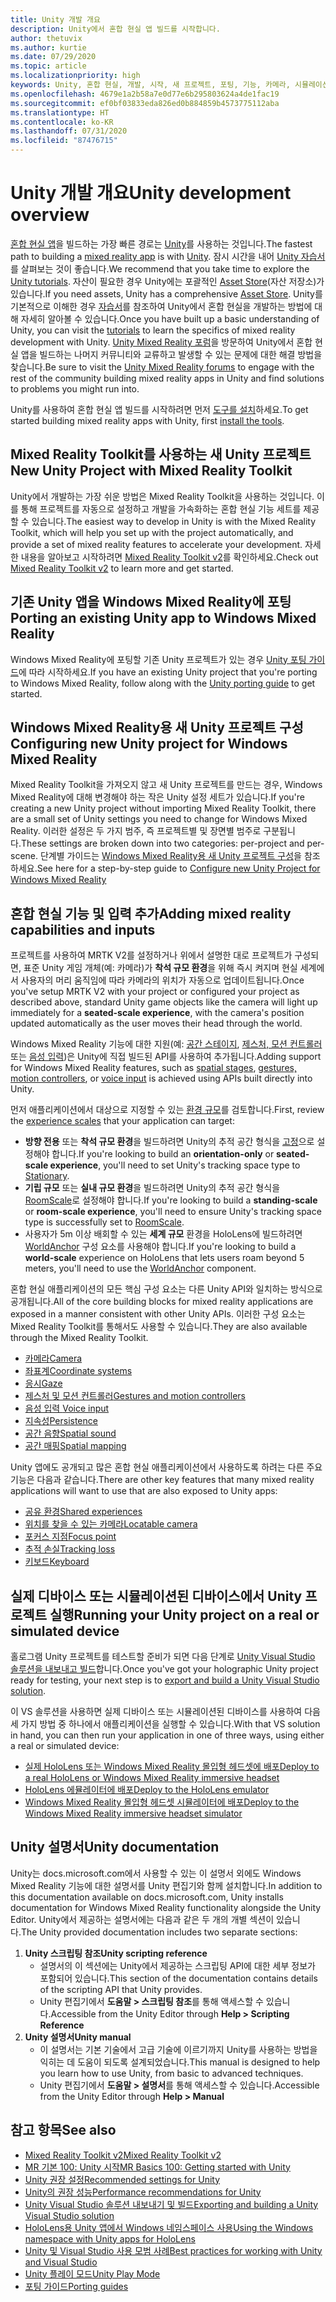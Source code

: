 ```yaml
---
title: Unity 개발 개요
description: Unity에서 혼합 현실 앱 빌드를 시작합니다.
author: thetuvix
ms.author: kurtie
ms.date: 07/29/2020
ms.topic: article
ms.localizationpriority: high
keywords: Unity, 혼합 현실, 개발, 시작, 새 프로젝트, 포팅, 기능, 카메라, 시뮬레이션, 에뮬레이션, 설명서
ms.openlocfilehash: 4679e1a2b58a7e0d77e6b295803624a4de1fac19
ms.sourcegitcommit: ef0bf03833eda826ed0b884859b4573775112aba
ms.translationtype: HT
ms.contentlocale: ko-KR
ms.lasthandoff: 07/31/2020
ms.locfileid: "87476715"
---
```

# <a name="unity-development-overview"></a><span data-ttu-id="036f5-104">Unity 개발 개요</span><span class="sxs-lookup"><span data-stu-id="036f5-104">Unity development overview</span></span>

<span data-ttu-id="036f5-105">[혼합 현실 앱](app-views.md)을 빌드하는 가장 빠른 경로는 [Unity](https://unity.com)를 사용하는 것입니다.</span><span class="sxs-lookup"><span data-stu-id="036f5-105">The fastest path to building a [mixed reality app](app-views.md) is with [Unity](https://unity.com).</span></span> <span data-ttu-id="036f5-106">잠시 시간을 내어 [Unity 자습서](https://unity3d.com/learn/tutorials)를 살펴보는 것이 좋습니다.</span><span class="sxs-lookup"><span data-stu-id="036f5-106">We recommend that you take time to explore the [Unity tutorials](https://unity3d.com/learn/tutorials).</span></span> <span data-ttu-id="036f5-107">자산이 필요한 경우 Unity에는 포괄적인 [Asset Store](https://www.assetstore.unity3d.com/)(자산 저장소)가 있습니다.</span><span class="sxs-lookup"><span data-stu-id="036f5-107">If you need assets, Unity has a comprehensive [Asset Store](https://www.assetstore.unity3d.com/).</span></span> <span data-ttu-id="036f5-108">Unity를 기본적으로 이해한 경우 [자습서](tutorials.md)를 참조하여 Unity에서 혼합 현실을 개발하는 방법에 대해 자세히 알아볼 수 있습니다.</span><span class="sxs-lookup"><span data-stu-id="036f5-108">Once you have built up a basic understanding of Unity, you can visit the [tutorials](tutorials.md) to learn the specifics of mixed reality development with Unity.</span></span> <span data-ttu-id="036f5-109">[Unity Mixed Reality 포럼](https://forum.unity3d.com/forums/hololens.102/)을 방문하여 Unity에서 혼합 현실 앱을 빌드하는 나머지 커뮤니티와 교류하고 발생할 수 있는 문제에 대한 해결 방법을 찾습니다.</span><span class="sxs-lookup"><span data-stu-id="036f5-109">Be sure to visit the [Unity Mixed Reality forums](https://forum.unity3d.com/forums/hololens.102/) to engage with the rest of the community building mixed reality apps in Unity and find solutions to problems you might run into.</span></span>

<span data-ttu-id="036f5-110">Unity를 사용하여 혼합 현실 앱 빌드를 시작하려면 먼저 [도구를 설치](install-the-tools.md)하세요.</span><span class="sxs-lookup"><span data-stu-id="036f5-110">To get started building mixed reality apps with Unity, first [install the tools](install-the-tools.md).</span></span>

## <a name="new-unity-project-with-mixed-reality-toolkit"></a><span data-ttu-id="036f5-111">Mixed Reality Toolkit를 사용하는 새 Unity 프로젝트</span><span class="sxs-lookup"><span data-stu-id="036f5-111">New Unity Project with Mixed Reality Toolkit</span></span> 

<span data-ttu-id="036f5-112">Unity에서 개발하는 가장 쉬운 방법은 Mixed Reality Toolkit을 사용하는 것입니다. 이를 통해 프로젝트를 자동으로 설정하고 개발을 가속화하는 혼합 현실 기능 세트를 제공할 수 있습니다.</span><span class="sxs-lookup"><span data-stu-id="036f5-112">The easiest way to develop in Unity is with the Mixed Reality Toolkit, which will help you set up with the project automatically, and provide a set of mixed reality features to accelerate your development.</span></span> <span data-ttu-id="036f5-113">자세한 내용을 알아보고 시작하려면 [Mixed Reality Toolkit v2](mrtk-getting-started.md)를 확인하세요.</span><span class="sxs-lookup"><span data-stu-id="036f5-113">Check out [Mixed Reality Toolkit v2](mrtk-getting-started.md) to learn more and get started.</span></span> 

## <a name="porting-an-existing-unity-app-to-windows-mixed-reality"></a><span data-ttu-id="036f5-114">기존 Unity 앱을 Windows Mixed Reality에 포팅</span><span class="sxs-lookup"><span data-stu-id="036f5-114">Porting an existing Unity app to Windows Mixed Reality</span></span>

<span data-ttu-id="036f5-115">Windows Mixed Reality에 포팅할 기존 Unity 프로젝트가 있는 경우 [Unity 포팅 가이드](porting-guides.md)에 따라 시작하세요.</span><span class="sxs-lookup"><span data-stu-id="036f5-115">If you have an existing Unity project that you're porting to Windows Mixed Reality, follow along with the [Unity porting guide](porting-guides.md) to get started.</span></span>

## <a name="configuring-new-unity-project-for-windows-mixed-reality"></a><span data-ttu-id="036f5-116">Windows Mixed Reality용 새 Unity 프로젝트 구성</span><span class="sxs-lookup"><span data-stu-id="036f5-116">Configuring new Unity project for Windows Mixed Reality</span></span>

<span data-ttu-id="036f5-117">Mixed Reality Toolkit을 가져오지 않고 새 Unity 프로젝트를 만드는 경우, Windows Mixed Reality에 대해 변경해야 하는 작은 Unity 설정 세트가 있습니다.</span><span class="sxs-lookup"><span data-stu-id="036f5-117">If you're creating a new Unity project without importing Mixed Reality Toolkit, there are a small set of Unity settings you need to change for Windows Mixed Reality.</span></span> <span data-ttu-id="036f5-118">이러한 설정은 두 가지 범주, 즉 프로젝트별 및 장면별 범주로 구분됩니다.</span><span class="sxs-lookup"><span data-stu-id="036f5-118">These settings are broken down into two categories: per-project and per-scene.</span></span> <span data-ttu-id="036f5-119">단계별 가이드는 [Windows Mixed Reality용 새 Unity 프로젝트 구성](Configure-Unity-Project.md)을 참조하세요.</span><span class="sxs-lookup"><span data-stu-id="036f5-119">See here for a step-by-step guide to [Configure new Unity Project for Windows Mixed Reality](Configure-Unity-Project.md)</span></span>

## <a name="adding-mixed-reality-capabilities-and-inputs"></a><span data-ttu-id="036f5-120">혼합 현실 기능 및 입력 추가</span><span class="sxs-lookup"><span data-stu-id="036f5-120">Adding mixed reality capabilities and inputs</span></span>

<span data-ttu-id="036f5-121">프로젝트를 사용하여 MRTK V2를 설정하거나 위에서 설명한 대로 프로젝트가 구성되면, 표준 Unity 게임 개체(예: 카메라)가 **착석 규모 환경**을 위해 즉시 켜지며 현실 세계에서 사용자의 머리 움직임에 따라 카메라의 위치가 자동으로 업데이트됩니다.</span><span class="sxs-lookup"><span data-stu-id="036f5-121">Once you've setup MRTK V2 with your project or configured your project as described above, standard Unity game objects like the camera will light up immediately for a **seated-scale experience**, with the camera's position updated automatically as the user moves their head through the world.</span></span>

<span data-ttu-id="036f5-122">Windows Mixed Reality 기능에 대한 지원(예: [공간 스테이지](coordinate-systems.md#spatial-coordinate-systems), [제스처, 모션 컨트롤러](gestures-and-motion-controllers-in-unity.md) 또는 [음성 입력](voice-input-in-unity.md))은 Unity에 직접 빌드된 API를 사용하여 추가됩니다.</span><span class="sxs-lookup"><span data-stu-id="036f5-122">Adding support for Windows Mixed Reality features, such as [spatial stages](coordinate-systems.md#spatial-coordinate-systems), [gestures, motion controllers](gestures-and-motion-controllers-in-unity.md), or [voice input](voice-input-in-unity.md) is achieved using APIs built directly into Unity.</span></span> 

<span data-ttu-id="036f5-123">먼저 애플리케이션에서 대상으로 지정할 수 있는 [환경 규모](coordinate-systems.md)를 검토합니다.</span><span class="sxs-lookup"><span data-stu-id="036f5-123">First, review the [experience scales](coordinate-systems.md) that your application can target:</span></span>
* <span data-ttu-id="036f5-124">**방향 전용** 또는 **착석 규모 환경**을 빌드하려면 Unity의 추적 공간 형식을 [고정](coordinate-systems-in-unity.md#building-an-orientation-only-or-seated-scale-experience)으로 설정해야 합니다.</span><span class="sxs-lookup"><span data-stu-id="036f5-124">If you're looking to build an **orientation-only** or **seated-scale experience**, you'll need to set Unity's tracking space type to [Stationary](coordinate-systems-in-unity.md#building-an-orientation-only-or-seated-scale-experience).</span></span>
* <span data-ttu-id="036f5-125">**기립 규모** 또는 **실내 규모 환경**을 빌드하려면 Unity의 추적 공간 형식을 [RoomScale](coordinate-systems-in-unity.md#building-an-orientation-only-or-seated-scale-experience)로 설정해야 합니다.</span><span class="sxs-lookup"><span data-stu-id="036f5-125">If you're looking to build a **standing-scale** or **room-scale experience**, you'll need to ensure Unity's tracking space type is successfully set to [RoomScale](coordinate-systems-in-unity.md#building-an-orientation-only-or-seated-scale-experience).</span></span>
* <span data-ttu-id="036f5-126">사용자가 5m 이상 배회할 수 있는 **세계 규모** 환경을 HoloLens에 빌드하려면 [WorldAnchor](coordinate-systems-in-unity.md#building-a-world-scale-experience) 구성 요소를 사용해야 합니다.</span><span class="sxs-lookup"><span data-stu-id="036f5-126">If you're looking to build a **world-scale** experience on HoloLens that lets users roam beyond 5 meters, you'll need to use the [WorldAnchor](coordinate-systems-in-unity.md#building-a-world-scale-experience) component.</span></span>

<span data-ttu-id="036f5-127">혼합 현실 애플리케이션의 모든 핵심 구성 요소는 다른 Unity API와 일치하는 방식으로 공개됩니다.</span><span class="sxs-lookup"><span data-stu-id="036f5-127">All of the core building blocks for mixed reality applications are exposed in a manner consistent with other Unity APIs.</span></span> <span data-ttu-id="036f5-128">이러한 구성 요소는 Mixed Reality Toolkit를 통해서도 사용할 수 있습니다.</span><span class="sxs-lookup"><span data-stu-id="036f5-128">They are also available through the Mixed Reality Toolkit.</span></span>
* [<span data-ttu-id="036f5-129">카메라</span><span class="sxs-lookup"><span data-stu-id="036f5-129">Camera</span></span>](camera-in-unity.md)
* [<span data-ttu-id="036f5-130">좌표계</span><span class="sxs-lookup"><span data-stu-id="036f5-130">Coordinate systems</span></span>](coordinate-systems-in-unity.md)
* [<span data-ttu-id="036f5-131">응시</span><span class="sxs-lookup"><span data-stu-id="036f5-131">Gaze</span></span>](gaze-in-unity.md)
* [<span data-ttu-id="036f5-132">제스처 및 모션 컨트롤러</span><span class="sxs-lookup"><span data-stu-id="036f5-132">Gestures and motion controllers</span></span>](gestures-and-motion-controllers-in-unity.md)
* [<span data-ttu-id="036f5-133">음성 입력 </span><span class="sxs-lookup"><span data-stu-id="036f5-133">Voice input</span></span>](voice-input-in-unity.md)
* [<span data-ttu-id="036f5-134">지속성</span><span class="sxs-lookup"><span data-stu-id="036f5-134">Persistence</span></span>](persistence-in-unity.md)
* [<span data-ttu-id="036f5-135">공간 음향</span><span class="sxs-lookup"><span data-stu-id="036f5-135">Spatial sound</span></span>](spatial-sound-in-unity.md)
* [<span data-ttu-id="036f5-136">공간 매핑</span><span class="sxs-lookup"><span data-stu-id="036f5-136">Spatial mapping</span></span>](spatial-mapping-in-unity.md)

<span data-ttu-id="036f5-137">Unity 앱에도 공개되고 많은 혼합 현실 애플리케이션에서 사용하도록 하려는 다른 주요 기능은 다음과 같습니다.</span><span class="sxs-lookup"><span data-stu-id="036f5-137">There are other key features that many mixed reality applications will want to use that are also exposed to Unity apps:</span></span>
* [<span data-ttu-id="036f5-138">공유 환경</span><span class="sxs-lookup"><span data-stu-id="036f5-138">Shared experiences</span></span>](shared-experiences-in-unity.md)
* [<span data-ttu-id="036f5-139">위치를 찾을 수 있는 카메라</span><span class="sxs-lookup"><span data-stu-id="036f5-139">Locatable camera</span></span>](locatable-camera-in-unity.md)
* [<span data-ttu-id="036f5-140">포커스 지점</span><span class="sxs-lookup"><span data-stu-id="036f5-140">Focus point</span></span>](focus-point-in-unity.md)
* [<span data-ttu-id="036f5-141">추적 손실</span><span class="sxs-lookup"><span data-stu-id="036f5-141">Tracking loss</span></span>](tracking-loss-in-unity.md)
* [<span data-ttu-id="036f5-142">키보드</span><span class="sxs-lookup"><span data-stu-id="036f5-142">Keyboard</span></span>](keyboard-input-in-unity.md)

## <a name="running-your-unity-project-on-a-real-or-simulated-device"></a><span data-ttu-id="036f5-143">실제 디바이스 또는 시뮬레이션된 디바이스에서 Unity 프로젝트 실행</span><span class="sxs-lookup"><span data-stu-id="036f5-143">Running your Unity project on a real or simulated device</span></span>

<span data-ttu-id="036f5-144">홀로그램 Unity 프로젝트를 테스트할 준비가 되면 다음 단계로 [Unity Visual Studio 솔루션을 내보내고 빌드](exporting-and-building-a-unity-visual-studio-solution.md)합니다.</span><span class="sxs-lookup"><span data-stu-id="036f5-144">Once you've got your holographic Unity project ready for testing, your next step is to [export and build a Unity Visual Studio solution](exporting-and-building-a-unity-visual-studio-solution.md).</span></span>

<span data-ttu-id="036f5-145">이 VS 솔루션을 사용하면 실제 디바이스 또는 시뮬레이션된 디바이스를 사용하여 다음 세 가지 방법 중 하나에서 애플리케이션을 실행할 수 있습니다.</span><span class="sxs-lookup"><span data-stu-id="036f5-145">With that VS solution in hand, you can then run your application in one of three ways, using either a real or simulated device:</span></span>
* [<span data-ttu-id="036f5-146">실제 HoloLens 또는 Windows Mixed Reality 몰입형 헤드셋에 배포</span><span class="sxs-lookup"><span data-stu-id="036f5-146">Deploy to a real HoloLens or Windows Mixed Reality immersive headset</span></span>](using-visual-studio.md)
* [<span data-ttu-id="036f5-147">HoloLens 에뮬레이터에 배포</span><span class="sxs-lookup"><span data-stu-id="036f5-147">Deploy to the HoloLens emulator</span></span>](using-the-hololens-emulator.md)
* [<span data-ttu-id="036f5-148">Windows Mixed Reality 몰입형 헤드셋 시뮬레이터에 배포</span><span class="sxs-lookup"><span data-stu-id="036f5-148">Deploy to the Windows Mixed Reality immersive headset simulator</span></span>](using-the-windows-mixed-reality-simulator.md)

## <a name="unity-documentation"></a><span data-ttu-id="036f5-149">Unity 설명서</span><span class="sxs-lookup"><span data-stu-id="036f5-149">Unity documentation</span></span>

<span data-ttu-id="036f5-150">Unity는 docs.microsoft.com에서 사용할 수 있는 이 설명서 외에도 Windows Mixed Reality 기능에 대한 설명서를 Unity 편집기와 함께 설치합니다.</span><span class="sxs-lookup"><span data-stu-id="036f5-150">In addition to this documentation available on docs.microsoft.com, Unity installs documentation for Windows Mixed Reality functionality alongside the Unity Editor.</span></span> <span data-ttu-id="036f5-151">Unity에서 제공하는 설명서에는 다음과 같은 두 개의 개별 섹션이 있습니다.</span><span class="sxs-lookup"><span data-stu-id="036f5-151">The Unity provided documentation includes two separate sections:</span></span>
1. <span data-ttu-id="036f5-152">**Unity 스크립팅 참조**</span><span class="sxs-lookup"><span data-stu-id="036f5-152">**Unity scripting reference**</span></span>
    * <span data-ttu-id="036f5-153">설명서의 이 섹션에는 Unity에서 제공하는 스크립팅 API에 대한 세부 정보가 포함되어 있습니다.</span><span class="sxs-lookup"><span data-stu-id="036f5-153">This section of the documentation contains details of the scripting API that Unity provides.</span></span>
    * <span data-ttu-id="036f5-154">Unity 편집기에서 **도움말 > 스크립팅 참조**를 통해 액세스할 수 있습니다.</span><span class="sxs-lookup"><span data-stu-id="036f5-154">Accessible from the Unity Editor through **Help > Scripting Reference**</span></span>
2. <span data-ttu-id="036f5-155">**Unity 설명서**</span><span class="sxs-lookup"><span data-stu-id="036f5-155">**Unity manual**</span></span>
    * <span data-ttu-id="036f5-156">이 설명서는 기본 기술에서 고급 기술에 이르기까지 Unity를 사용하는 방법을 익히는 데 도움이 되도록 설계되었습니다.</span><span class="sxs-lookup"><span data-stu-id="036f5-156">This manual is designed to help you learn how to use Unity, from basic to advanced techniques.</span></span>
    * <span data-ttu-id="036f5-157">Unity 편집기에서 **도움말 > 설명서**를 통해 액세스할 수 있습니다.</span><span class="sxs-lookup"><span data-stu-id="036f5-157">Accessible from the Unity Editor through **Help > Manual**</span></span>

## <a name="see-also"></a><span data-ttu-id="036f5-158">참고 항목</span><span class="sxs-lookup"><span data-stu-id="036f5-158">See also</span></span>
* [<span data-ttu-id="036f5-159">Mixed Reality Toolkit v2</span><span class="sxs-lookup"><span data-stu-id="036f5-159">Mixed Reality Toolkit v2</span></span>](mrtk-getting-started.md)
* [<span data-ttu-id="036f5-160">MR 기본 100: Unity 시작</span><span class="sxs-lookup"><span data-stu-id="036f5-160">MR Basics 100: Getting started with Unity</span></span>](holograms-100.md)
* [<span data-ttu-id="036f5-161">Unity 권장 설정</span><span class="sxs-lookup"><span data-stu-id="036f5-161">Recommended settings for Unity</span></span>](recommended-settings-for-unity.md)
* [<span data-ttu-id="036f5-162">Unity의 권장 성능</span><span class="sxs-lookup"><span data-stu-id="036f5-162">Performance recommendations for Unity</span></span>](performance-recommendations-for-unity.md)
* [<span data-ttu-id="036f5-163">Unity Visual Studio 솔루션 내보내기 및 빌드</span><span class="sxs-lookup"><span data-stu-id="036f5-163">Exporting and building a Unity Visual Studio solution</span></span>](exporting-and-building-a-unity-visual-studio-solution.md)
* [<span data-ttu-id="036f5-164">HoloLens용 Unity 앱에서 Windows 네임스페이스 사용</span><span class="sxs-lookup"><span data-stu-id="036f5-164">Using the Windows namespace with Unity apps for HoloLens</span></span>](using-the-windows-namespace-with-unity-apps-for-hololens.md)
* [<span data-ttu-id="036f5-165">Unity 및 Visual Studio 사용 모범 사례</span><span class="sxs-lookup"><span data-stu-id="036f5-165">Best practices for working with Unity and Visual Studio</span></span>](best-practices-for-working-with-unity-and-visual-studio.md)
* [<span data-ttu-id="036f5-166">Unity 플레이 모드</span><span class="sxs-lookup"><span data-stu-id="036f5-166">Unity Play Mode</span></span>](unity-play-mode.md)
* [<span data-ttu-id="036f5-167">포팅 가이드</span><span class="sxs-lookup"><span data-stu-id="036f5-167">Porting guides</span></span>](porting-guides.md)

